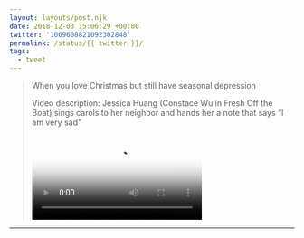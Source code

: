 ```yaml
---
layout: layouts/post.njk
date: 2018-12-03 15:06:29 +00:00
twitter: '1069608821092302848'
permalink: /status/{{ twitter }}/
tags: 
  - tweet
---
```


> When you love Christmas but still have seasonal depression 
> 
> <p class="sr-only">Video description: Jessica Huang (Constace Wu in Fresh Off the Boat) sings carols to her neighbor and hands her a note that says “I am very sad”</p>
> 
> <video controls loop preload="metadata" poster="/img/DtgDYucVsAAQQhP.jpg"><source src="/img/1069608821092302848-DtgDYucVsAAQQhP.mp4">Your browser does not support the video tag.</video>

---
